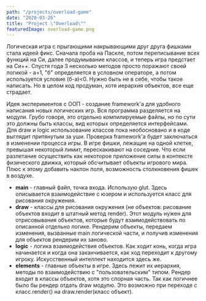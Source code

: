 ```yaml
---
path: "/projects/overload-game"
date: "2020-03-26"
title: "Project \"Overload\""
featuredImage: overload-game.png
---
```


Логическая игра с прыгающими накрывающими друг друга фишками стала идеей фикс. Сначала проба на Паскле, потом переписывание всех функций на Си, далее продумывание классов, и теперь игра предстает на Си++. Спустя года 3 несколько методов просто поражают своей логикой - а=1, "б" определяется в условном операторе, а потом используется условие (б-а)<0. Нужно быть не в себе, чтобы такое написать. Но в целом код продуман, хотя иерархия объектов, все еще страдает.

Идея экспериментов с ООП - создание framework'а для удобного написания новых логических игр. Вся программа разделяется на модули. Грубо говоря, это отдельно компилируемые файлы, но по сути это должны быть классы, вид которых определяется интерфейсами. Для draw и logic использование классов пока необосновано и в коде выглядит притянутым за уши. Проверка framework'а будет заключаться в изменении процесса игры. В игре фишки, лежащие на одной клетке, превышая некоторый лимит, перескакивают на соседние. Что если разлетание осуществить как некоторое приложение силы в контексте физического движка, который обсчитывает объекты игрового мира. Плюс к этому добавить наклон поля, возможность столкновения фишек в воздухе.

- **main** - главный файл, точка входа. Использую glut. Здесь описывается взаимодействие с юзером и используется класс для рисования окружения.
- **draw** - классы для рисования окружения (не объектов: рисование объектов входит в штатный метод render). Этот модуль нужен для отрисовывания объектов, которые будут взаимодействовать по описанной отдельно логике. Рендерим объекты, передаем изменения, вызванные main логической части, и получив изменения для объектов рендерим их заново.
- **logic** - логика взаимодействия объектов. Как ходит конь, когда игра начинается и когда она заканчивается, как ход переходит к другому игроку. Искусственный интеллект находится здесь же.
- **elements** - главные объекты в игре. Здесь лежит их иерархия, методы по взаимодействию с "пользовательским" типом. Рендер входит в классы объектов, хотя это спорная часть. Так как логичнее было бы рендер отдать draw модулю. Это возможно при переходе с класс.render() на draw.render(класс объект).
